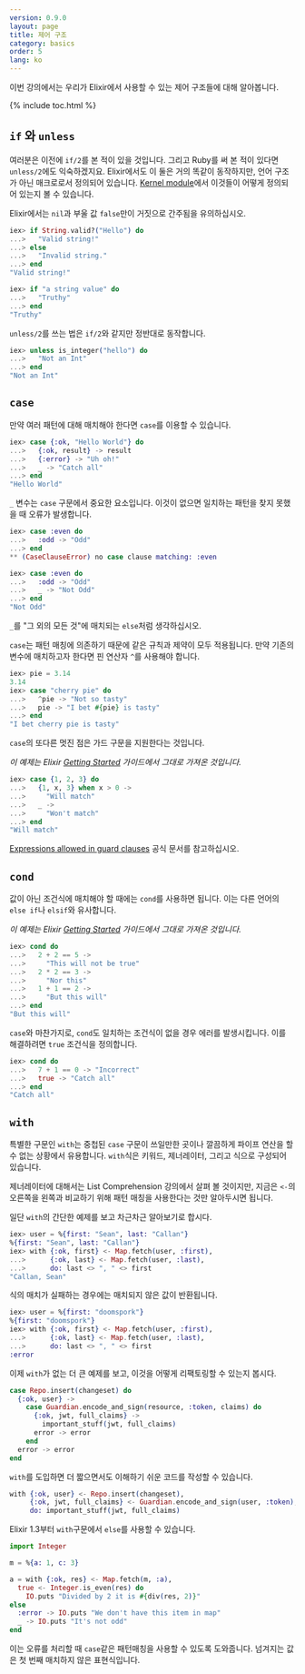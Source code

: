 ```yaml
---
version: 0.9.0
layout: page
title: 제어 구조
category: basics
order: 5
lang: ko
---
```


이번 강의에서는 우리가 Elixir에서 사용할 수 있는 제어 구조들에 대해 알아봅니다.

{% include toc.html %}

## `if` 와 `unless`

여러분은 이전에 `if/2`를 본 적이 있을 것입니다. 그리고 Ruby를 써 본 적이 있다면 `unless/2`에도 익숙하겠지요. Elixir에서도 이 둘은 거의 똑같이 동작하지만, 언어 구조가 아닌 매크로로서 정의되어 있습니다. [Kernel module](https://hexdocs.pm/elixir/#!Kernel.html)에서 이것들이 어떻게 정의되어 있는지 볼 수 있습니다.

Elixir에서는 `nil`과 부울 값 `false`만이 거짓으로 간주됨을 유의하십시오.

```elixir
iex> if String.valid?("Hello") do
...>   "Valid string!"
...> else
...>   "Invalid string."
...> end
"Valid string!"

iex> if "a string value" do
...>   "Truthy"
...> end
"Truthy"
```

`unless/2`를 쓰는 법은 `if/2`와 같지만 정반대로 동작합니다.

```elixir
iex> unless is_integer("hello") do
...>   "Not an Int"
...> end
"Not an Int"
```

## `case`

만약 여러 패턴에 대해 매치해야 한다면 `case`를 이용할 수 있습니다.

```elixir
iex> case {:ok, "Hello World"} do
...>   {:ok, result} -> result
...>   {:error} -> "Uh oh!"
...>   _ -> "Catch all"
...> end
"Hello World"
```

`_` 변수는 `case` 구문에서 중요한 요소입니다. 이것이 없으면 일치하는 패턴을 찾지 못했을 때 오류가 발생합니다.

```elixir
iex> case :even do
...>   :odd -> "Odd"
...> end
** (CaseClauseError) no case clause matching: :even

iex> case :even do
...>   :odd -> "Odd"
...>   _ -> "Not Odd"
...> end
"Not Odd"
```

`_`를 "그 외의 모든 것"에 매치되는 `else`처럼 생각하십시오.

`case`는 패턴 매칭에 의존하기 때문에 같은 규칙과 제약이 모두 적용됩니다. 만약 기존의 변수에 매치하고자 한다면 핀 연산자 `^`를 사용해야 합니다.

```elixir
iex> pie = 3.14
3.14
iex> case "cherry pie" do
...>   ^pie -> "Not so tasty"
...>   pie -> "I bet #{pie} is tasty"
...> end
"I bet cherry pie is tasty"
```

`case`의 또다른 멋진 점은 가드 구문을 지원한다는 것입니다.

_이 예제는 Elixir [Getting Started](http://elixir-lang.org/getting-started/case-cond-and-if.html#case) 가이드에서 그대로 가져온 것입니다._

```elixir
iex> case {1, 2, 3} do
...>   {1, x, 3} when x > 0 ->
...>     "Will match"
...>   _ ->
...>     "Won't match"
...> end
"Will match"
```
[Expressions allowed in guard clauses](http://elixir-lang.org/getting-started/case-cond-and-if.html#expressions-in-guard-clauses) 공식 문서를 참고하십시오.

## `cond`

값이 아닌 조건식에 매치해야 할 때에는 `cond`를 사용하면 됩니다. 이는 다른 언어의 `else if`나 `elsif`와 유사합니다.

_이 예제는 Elixir [Getting Started](http://elixir-lang.org/getting-started/case-cond-and-if.html#cond) 가이드에서 그대로 가져온 것입니다._

```elixir
iex> cond do
...>   2 + 2 == 5 ->
...>     "This will not be true"
...>   2 * 2 == 3 ->
...>     "Nor this"
...>   1 + 1 == 2 ->
...>     "But this will"
...> end
"But this will"
```

`case`와 마찬가지로, `cond`도 일치하는 조건식이 없을 경우 에러를 발생시킵니다. 이를 해결하려면 `true` 조건식을 정의합니다.

```elixir
iex> cond do
...>   7 + 1 == 0 -> "Incorrect"
...>   true -> "Catch all"
...> end
"Catch all"
```

## `with`

특별한 구문인 `with`는 중첩된 `case` 구문이 쓰일만한 곳이나 깔끔하게 파이프 연산을 할 수 없는 상황에서 유용합니다. `with`식은 키워드, 제너레이터, 그리고 식으로 구성되어 있습니다.

제너레이터에 대해서는 List Comprehension 강의에서 살펴 볼 것이지만, 지금은 `<-`의 오른쪽을 왼쪽과 비교하기 위해 패턴 매칭을 사용한다는 것만 알아두시면 됩니다.

일단 `with`의 간단한 예제를 보고 차근차근 알아보기로 합시다.

```elixir
iex> user = %{first: "Sean", last: "Callan"}
%{first: "Sean", last: "Callan"}
iex> with {:ok, first} <- Map.fetch(user, :first),
...>      {:ok, last} <- Map.fetch(user, :last),
...>      do: last <> ", " <> first
"Callan, Sean"
```

식의 매치가 실패하는 경우에는 매치되지 않은 값이 반환됩니다.

```elixir
iex> user = %{first: "doomspork"}
%{first: "doomspork"}
iex> with {:ok, first} <- Map.fetch(user, :first),
...>      {:ok, last} <- Map.fetch(user, :last),
...>      do: last <> ", " <> first
:error
```

이제 `with`가 없는 더 큰 예제를 보고, 이것을 어떻게 리팩토링할 수 있는지 봅시다.

```elixir
case Repo.insert(changeset) do
  {:ok, user} ->
    case Guardian.encode_and_sign(resource, :token, claims) do
      {:ok, jwt, full_claims} ->
        important_stuff(jwt, full_claims)
      error -> error
    end
  error -> error
end
```

`with`를 도입하면 더 짧으면서도 이해하기 쉬운 코드를 작성할 수 있습니다.

```elixir
with {:ok, user} <- Repo.insert(changeset),
     {:ok, jwt, full_claims} <- Guardian.encode_and_sign(user, :token),
     do: important_stuff(jwt, full_claims)
```


Elixir 1.3부터 `with`구문에서 `else`를 사용할 수 있습니다.

```elixir
import Integer

m = %{a: 1, c: 3}

a = with {:ok, res} <- Map.fetch(m, :a),
  true <- Integer.is_even(res) do
    IO.puts "Divided by 2 it is #{div(res, 2)}"
else
  :error -> IO.puts "We don't have this item in map"
  _ -> IO.puts "It's not odd"
end
```

이는 오류를 처리할 때 `case`같은 패턴매칭을 사용할 수 있도록 도와줍니다. 넘겨지는 값은 첫 번째 매치하지 않은 표현식입니다.
